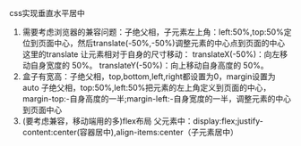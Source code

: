 css实现垂直水平居中
1. 需要考虑浏览器的兼容问题：子绝父相，子元素左上角：left:50%,top:50%定位到页面中心，然后translate(-50%,-50%)调整元素的中心点到页面的中心
     这里的translate 让元素相对于自身的尺寸移动： 
translateX(-50%)：向左移动自身宽度的 50%。
translateY(-50%)：向上移动自身高度的 50%。
2. 盒子有宽高：子绝父相，top,bottom,left,right都设置为0，margin设置为auto
      子绝父相，top:50%,left:50%把元素的左上角定义到页面的中心，margin-top:-自身高度的一半;margin-left:-自身宽度的一半，调整元素的中心到页面中心
3. (要考虑兼容，移动端用的多)flex布局
父元素中：display:flex;justify-content:center(容器居中),align-items:center（子元素居中）